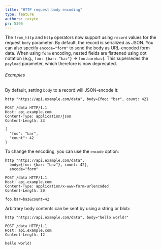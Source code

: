 ```yaml
---
title: "HTTP request body encoding"
type: feature
authors: raxyte
pr: 5305
---
```


The `from_http` and `http` operators now support using `record` values for the
request `body` parameter. By default, the record is serialized as JSON. You can
also specify `encode="form"` to send the body as URL-encoded form data. When
using `form` encoding, nested fields are flattened using dot notation (e.g.,
`foo: {bar: "baz"}` => `foo.bar=baz`). This supersedes the `payload` parameter,
which therefore is now deprecated.

###### Examples

By default, setting `body` to a record will JSON-encode it:

```tql
http "https://api.example.com/data", body={foo: "bar", count: 42}
```
```http
POST /data HTTP/1.1
Host: api.example.com
Content-Type: application/json
Content-Length: 33

{
  "foo": "bar",
  "count": 42
}
```

To change the encoding, you can use the `encode` option:

```tql
http "https://api.example.com/data",
  body={foo: {bar: "baz"}, count: 42},
  encode="form"
```
```http
POST /data HTTP/1.1
Host: api.example.com
Content-Type: application/x-www-form-urlencoded
Content-Length: 20

foo.bar=baz&count=42
```

Arbitrary body contents can be sent by using a string or blob:

```tql
http "https://api.example.com/data", body="hello world!"
```
```http
POST /data HTTP/1.1
Host: api.example.com
Content-Length: 12

hello world!
```

